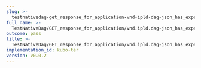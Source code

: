 ```yaml
---
slug: >-
  testnativedag-get_response_for_application-vnd-ipld-dag-json_has_expected_content-type-header_content-type
full_name: >-
  TestNativeDag/GET_response_for_application/vnd.ipld.dag-json_has_expected_Content-Type/Header_Content-Type
outcome: pass
title: >-
  TestNativeDag/GET_response_for_application/vnd.ipld.dag-json_has_expected_Content-Type/Header_Content-Type
implementation_id: kubo-ter
version: v0.0.2
---
```


